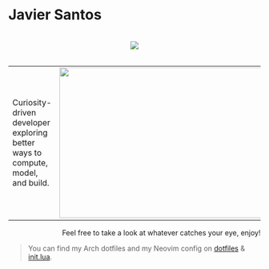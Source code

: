 # Javier Santos

<br/>

<div align="center">
  <a href="https://skillicons.dev">
    <img src="https://skillicons.dev/icons?i=linux,git,docker,kubernetes,markdown,java,spring,python,tensorflow,django,flask,r,go,js,ts,react,astro,nodejs,htmx,css,bun,tailwind,postgres,sqlite,mysql,mongodb,postman,neovim,vim,stackoverflow" />
  </a>
</div>
  
<br/>
  
<table>
  <tr>
    <td>
      <p>Curiosity-driven developer exploring better ways to compute, model, and build.</p>
    </td>
    <td>
      <img src="https://i.giphy.com/media/v1.Y2lkPTc5MGI3NjExOXJpMnY2YnB6cDJub3VqeXc4dXR2cThjbHMyYm9iajU1ZDBpaTM0cSZlcD12MV9pbnRlcm5hbF9naWZfYnlfaWQmY3Q9Zw/3osxYqNvrl2YaPGLaU/giphy.gif" width="600" height="300">
    </td>
  </tr>
</table>

<div align="right">
  <p>Feel free to take a look at whatever catches your eye, enjoy!</p>
</div>

> You can find my Arch dotfiles and my Neovim config on [dotfiles](https://github.com/santos-404/dotfiles) & [init.lua](https://github.com/santos-404/init.lua).
